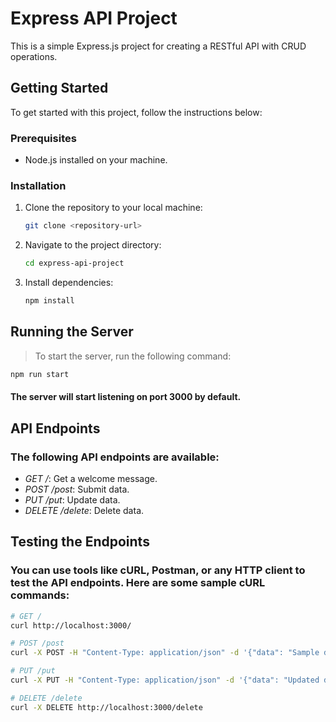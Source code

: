 # Express API Project

This is a simple Express.js project for creating a RESTful API with CRUD operations.

## Getting Started

To get started with this project, follow the instructions below:

### Prerequisites

- Node.js installed on your machine.

### Installation

1. Clone the repository to your local machine:

   ```bash
   git clone <repository-url>
   ```

2. Navigate to the project directory:

    ```bash
    cd express-api-project
    ```
3. Install dependencies:
   ```bash
   npm install
   ```

##  Running the Server
> To start the server, run the following command:

```bash
npm run start
```

#### The server will start listening on port 3000 by default.

##  API Endpoints
###  The following API endpoints are available:

* *GET /*: Get a welcome message.
* *POST /post*: Submit data.
* *PUT /put*: Update data.
* *DELETE /delete*: Delete data.

## Testing the Endpoints
###  You can use tools like cURL, Postman, or any HTTP client to test the API endpoints. Here are some sample cURL commands:

```bash
# GET /
curl http://localhost:3000/

# POST /post
curl -X POST -H "Content-Type: application/json" -d '{"data": "Sample data"}' http://localhost:3000/post

# PUT /put
curl -X PUT -H "Content-Type: application/json" -d '{"data": "Updated data"}' http://localhost:3000/put

# DELETE /delete
curl -X DELETE http://localhost:3000/delete

```